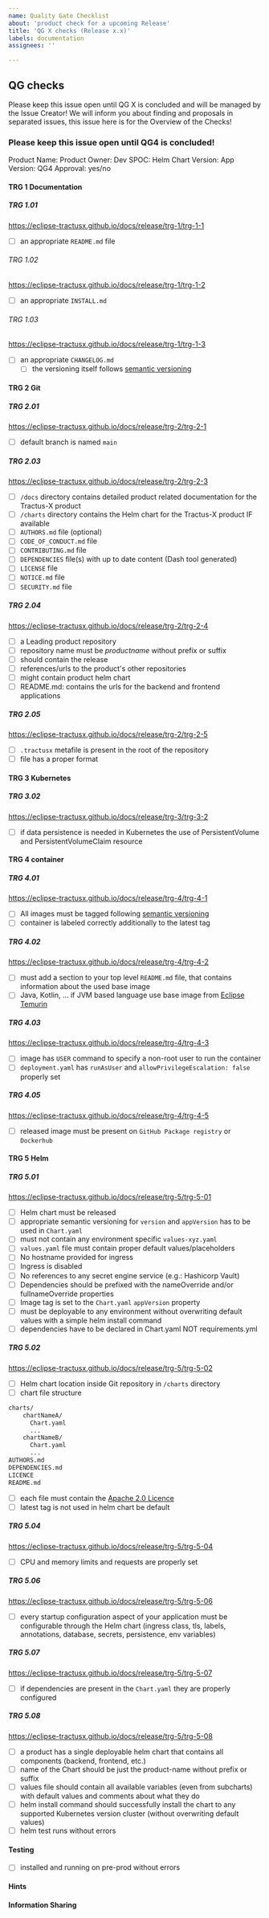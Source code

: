 ```yaml
---
name: Quality Gate Checklist
about: 'product check for a upcoming Release'
title: 'QG X checks (Release x.x)'
labels: documentation
assignees: ''

---
```


## QG checks
Please keep this issue open until QG X is concluded and will be managed by the Issue Creator!
We will inform you about finding and proposals in separated issues, this issue here is for the Overview of the Checks!

### Please keep this issue open until QG4 is concluded!

Product Name:
Product Owner:
Dev SPOC:
Helm Chart Version:
App Version:
QG4 Approval: yes/no

#### TRG 1 Documentation
##### TRG 1.01
https://eclipse-tractusx.github.io/docs/release/trg-1/trg-1-1
- [ ] an appropriate `README.md` file
###### TRG 1.02
https://eclipse-tractusx.github.io/docs/release/trg-1/trg-1-2
- [ ] an appropriate `INSTALL.md`
###### TRG 1.03
https://eclipse-tractusx.github.io/docs/release/trg-1/trg-1-3
- [ ] an appropriate `CHANGELOG.md`
    - [ ] the versioning itself follows [semantic versioning](https://semver.org/)
#### TRG 2 Git
##### TRG 2.01
https://eclipse-tractusx.github.io/docs/release/trg-2/trg-2-1
- [ ] default branch is named `main`
##### TRG 2.03
https://eclipse-tractusx.github.io/docs/release/trg-2/trg-2-3
- [ ] `/docs` directory contains detailed product related documentation for the Tractus-X product
- [ ] `/charts` directory contains the Helm chart for the Tractus-X product IF available
- [ ] `AUTHORS.md` file (optional)
- [ ] `CODE_OF_CONDUCT.md` file
- [ ] `CONTRIBUTING.md` file
- [ ] `DEPENDENCIES` file(s) with up to date content (Dash tool generated)
- [ ] `LICENSE` file
- [ ] `NOTICE.md` file
- [ ] `SECURITY.md` file
##### TRG 2.04
https://eclipse-tractusx.github.io/docs/release/trg-2/trg-2-4
- [ ] a Leading product repository
- [ ] repository name must be _productname_ without prefix or suffix
- [ ] should contain the release
- [ ] references/urls to the product's other repositories
- [ ] might contain product helm chart
- [ ] README.md: contains the urls for the backend and frontend applications
##### TRG 2.05
https://eclipse-tractusx.github.io/docs/release/trg-2/trg-2-5
- [ ] `.tractusx` metafile is present in the root of the repository
- [ ] file has a proper format
#### TRG 3 Kubernetes
##### TRG 3.02
https://eclipse-tractusx.github.io/docs/release/trg-3/trg-3-2
- [ ] if data persistence is needed in Kubernetes the use of PersistentVolume and PersistentVolumeClaim resource
#### TRG 4 container
##### TRG 4.01
https://eclipse-tractusx.github.io/docs/release/trg-4/trg-4-1
- [ ] All images must be tagged following [semantic versioning](https://semver.org/)
- [ ] container is labeled correctly additionally to the latest tag
##### TRG 4.02
https://eclipse-tractusx.github.io/docs/release/trg-4/trg-4-2
- [ ] must add a section to your top level `README.md` file, that contains information about the used base image
- [ ] Java, Kotlin, ... if JVM based language use base image from [Eclipse Temurin](https://hub.docker.com/_/eclipse-temurin)
##### TRG 4.03
https://eclipse-tractusx.github.io/docs/release/trg-4/trg-4-3
- [ ] image has `USER` command to specify a non-root user to run the container
- [ ] `deployment.yaml` has `runAsUser` and `allowPrivilegeEscalation: false` properly set
##### TRG 4.05
https://eclipse-tractusx.github.io/docs/release/trg-4/trg-4-5
- [ ] released image must be present on `GitHub Package registry` or `Dockerhub`
#### TRG 5 Helm
##### TRG 5.01
https://eclipse-tractusx.github.io/docs/release/trg-5/trg-5-01
- [ ] Helm chart must be released
- [ ] appropriate semantic versioning for `version` and `appVersion` has to be used in `Chart.yaml`
- [ ] must not contain any environment specific `values-xyz.yaml`
- [ ] `values.yaml` file must contain proper default values/placeholders
- [ ] No hostname provided for ingress
- [ ] Ingress is disabled
- [ ] No references to any secret engine service (e.g.: Hashicorp Vault)
- [ ] Dependencies should be prefixed with the nameOverride and/or fullnameOverride properties
- [ ] Image tag is set to the `Chart.yaml` `appVersion` property
- [ ] must be deployable to any environment without overwriting default values with a simple helm install command
- [ ] dependencies have to be declared in Chart.yaml NOT requirements.yml
##### TRG 5.02
https://eclipse-tractusx.github.io/docs/release/trg-5/trg-5-02
- [ ] Helm chart location inside Git repository in `/charts` directory
- [ ] chart file structure
``` markdown
charts/ 
    chartNameA/
      Chart.yaml
      ... 
    chartNameB/
      Chart.yaml
      ...
AUTHORS.md 
DEPENDENCIES.md 
LICENCE 
README.md 
```
- [ ] each file must contain the [Apache 2.0 Licence](https://github.com/catenax-ng/foss-example/blob/main/general/LICENSE)
- [ ] latest tag is not used in helm chart be default
##### TRG 5.04
https://eclipse-tractusx.github.io/docs/release/trg-5/trg-5-04
- [ ] CPU and memory limits and requests are properly set
##### TRG 5.06
https://eclipse-tractusx.github.io/docs/release/trg-5/trg-5-06
- [ ] every startup configuration aspect of your application must be configurable through the Helm chart (ingress class, tls, labels, annotations, database, secrets, persistence, env variables)
##### TRG 5.07
https://eclipse-tractusx.github.io/docs/release/trg-5/trg-5-07
- [ ] if dependencies are present in the `Chart.yaml` they are properly configured
##### TRG 5.08
https://eclipse-tractusx.github.io/docs/release/trg-5/trg-5-08
- [ ] a product has a single deployable helm chart that contains all components (backend, frontend, etc.)
- [ ] name of the Chart should be just the product-name without prefix or suffix
- [ ] values file should contain all available variables (even from subcharts) with default values and comments about what they do
- [ ] helm install command should successfully install the chart to any supported Kubernetes version cluster (without overwriting default values)
- [ ] helm test runs without errors

#### Testing
- [ ] installed and running on pre-prod without errors

#### Hints

#### Information Sharing

